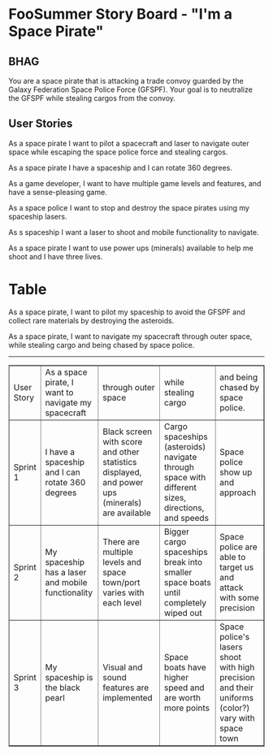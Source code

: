 FooSummer Story Board - "I'm a Space Pirate"
=================================================================

BHAG
-----------------------------------------------------------------
You are a space pirate that is attacking a trade convoy guarded by the Galaxy Federation Space Police Force (GFSPF). Your goal is to neutralize the GFSPF while stealing cargos from the convoy.


User Stories
-----------------------------------------------------------------

As a space pirate I want to pilot a spacecraft and laser to navigate outer space while escaping the space police force and stealing cargos.

As a space pirate I have a spaceship and I can rotate 360 degrees.

As a game developer, I want to have multiple game levels and features, and have a sense-pleasing game.

As a space police I want to stop and destroy the space pirates using my spaceship lasers.

As s spaceship I want a laser to shoot and mobile functionality to navigate.

As a space pirate I want to use power ups (minerals) available to help me shoot and I have three lives.


Table
=================================================================
As a space pirate, I want to pilot my spaceship to avoid the GFSPF and collect rare materials by destroying the asteroids.

As a space pirate, I want to navigate my spacecraft through outer space, while stealing cargo and being chased by space police.

<hr></hr>
<table width="75%" border="1">
  <tr>
    <td> User Story</td>
    <td> As a space pirate, I want to navigate my spacecraft </td>
    <td> through outer space  </td>
    <td> while stealing cargo </td>
    <td> and being chased by space police. </td>
  </tr>

  <tr>
    <td> Sprint 1 </td>
    <td> I have a spaceship and I can rotate 360 degrees </td>
    <td> Black screen with score and other statistics displayed, and power ups (minerals) are available </td>
    <td> Cargo spaceships (asteroids) navigate through space with different sizes, directions, and speeds </td>
    <td> Space police show up and approach </td>
  </tr>

  <tr>
    <td> Sprint 2 </td>
    <td> My spaceship has a laser and mobile functionality </td>
    <td> There are multiple levels and space town/port varies with each level </td>
    <td> Bigger cargo spaceships break into smaller space boats until completely wiped out </td>
    <td> Space police are able to target us and attack with some precision </td>
  </tr>

  <tr> 
    <td> Sprint 3 </td>
    <td> My spaceship is the black pearl </td>
    <td> Visual and sound features are implemented </td>
    <td> Space boats have higher speed and are worth more points </td>
    <td> Space police's lasers shoot with high precision and their uniforms (color?) vary with space town </td>
  </tr>
</table>
